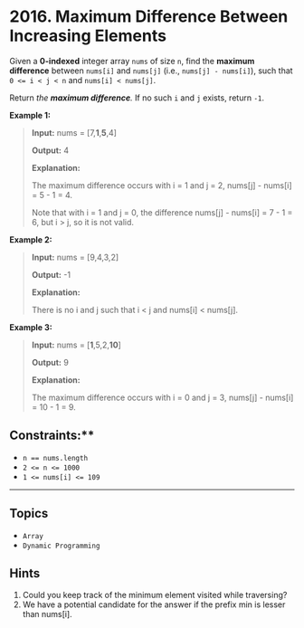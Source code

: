# 2016. Maximum Difference Between Increasing Elements

Given a **0-indexed** integer array `nums` of size `n`, find the **maximum difference** between `nums[i]` and `nums[j]` (i.e., `nums[j] - nums[i]`), such that `0 <= i < j < n` and `nums[i] < nums[j]`.

Return _the **maximum difference**._ If no such `i` and `j` exists, return `-1`.

**Example 1:**

> **Input:** nums = \[7,**1**,**5**,4\]
>
> **Output:** 4
>
> **Explanation:**
>
> The maximum difference occurs with i = 1 and j = 2, nums\[j\] - nums\[i\] = 5 - 1 = 4.
>
> Note that with i = 1 and j = 0, the difference nums\[j\] - nums\[i\] = 7 - 1 = 6, but i > j, so it is not valid.

**Example 2:**

> **Input:** nums = \[9,4,3,2\]
>
> **Output:** -1
>
> **Explanation:**
>
> There is no i and j such that i < j and nums\[i\] < nums\[j\].

**Example 3:**

> **Input:** nums = \[**1**,5,2,**10**\]
>
> **Output:** 9
>
> **Explanation:**
>
> The maximum difference occurs with i = 0 and j = 3, nums\[j\] - nums\[i\] = 10 - 1 = 9.

## Constraints:**

* `n == nums.length`
* `2 <= n <= 1000`
* `1 <= nums[i] <= 109`

* * *

## Topics

* `Array`
* `Dynamic Programming`

## Hints

1. Could you keep track of the minimum element visited while traversing?
2. We have a potential candidate for the answer if the prefix min is lesser than nums\[i\].
